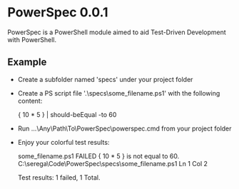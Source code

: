 PowerSpec 0.0.1
====

PowerSpec is a PowerShell module aimed to aid Test-Driven Development with PowerShell.

Example
----

 - Create a subfolder named 'specs' under your project folder
 - Create a PS script file '.\specs\some_filename.ps1' with the following content:

	{ 10 * 5 } | should-beEqual -to 60

 - Run .\..\Any\Path\To\PowerSpec\powerspec.cmd from your project folder
 - Enjoy your colorful test results:

	some_filename.ps1 FAILED
	{ 10 * 5 } is not equal to 60.
	C:\serega\Code\PowerSpec\specs\some_filename.ps1 Ln 1 Col 2
	
	Test results: 1 failed, 1 Total.
